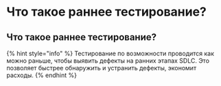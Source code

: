 # Что такое раннее тестирование?

## Что такое раннее тестирование?

{% hint style="info" %}
Тестирование по возможности проводится как можно раньше, чтобы выявить дефекты на ранних этапах SDLC. Это позволяет быстрее обнаружить и устранить дефекты, экономит расходы.
{% endhint %}

